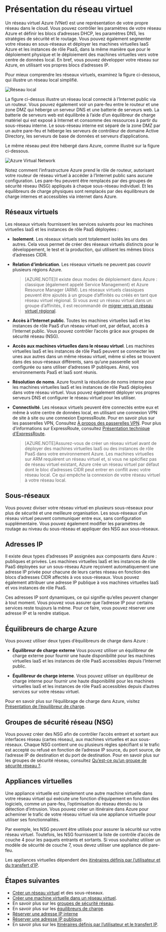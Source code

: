 <properties
   pageTitle="Présentation du réseau virtuel (VNet) Azure"
   description="En savoir plus sur les réseaux virtuels dans Azure."
   services="virtual-network"
   documentationCenter="na"
   authors="telmosampaio"
   manager="carolz"
   editor="tysonn" />
<tags
   ms.service="virtual-network"
   ms.devlang="na"
   ms.topic="article"
   ms.tgt_pltfrm="na"
   ms.workload="infrastructure-services"
   ms.date="09/14/2015"
   ms.author="telmos" />

# Présentation du réseau virtuel

Un réseau virtuel Azure (VNet) est une représentation de votre propre réseau dans le cloud. Vous pouvez contrôler les paramètres de votre réseau Azure et définir les blocs d’adresses DHCP, les paramètres DNS, les stratégies de sécurité et le routage. Vous pouvez également segmenter votre réseau en sous-réseaux et déployer les machines virtuelles IaaS Azure et les instances de rôle PaaS, dans la même manière que pour le déploiement physique et le déploiement des machines virtuelles vers votre centre de données local. En bref, vous pouvez développer votre réseau sur Azure, en utilisant vos propres blocs d’adresses IP.

Pour mieux comprendre les réseaux virtuels, examinez la figure ci-dessous, qui illustre un réseau local simplifié.

![Réseau local](./media/virtual-networks-overview/figure01.png)

La figure ci-dessus illustre un réseau local connecté à l’Internet public via un routeur. Vous pouvez également voir un pare-feu entre le routeur et une zone DMZ qui héberge un serveur DNS et une batterie de serveurs web. La batterie de serveurs web est équilibrée à l’aide d’un équilibreur de charge matériel qui est exposé à Internet et consomme des ressources à partir du sous-réseau interne. Le sous-réseau interne est séparé de la zone DMZ par un autre pare-feu et héberge les serveurs de contrôleur de domaine Active Directory, les serveurs de base de données et serveurs d’applications.

Le même réseau peut être hébergé dans Azure, comme illustré sur la figure ci-dessous.

![Azure Virtual Network](./media/virtual-networks-overview/figure02.png)

Notez comment l’infrastructure Azure prend le rôle de routeur, autorisant votre routeur de réseau virtuel à accéder à l’Internet public sans aucune configuration. Les pare-feu peuvent être remplacés par des groupes de sécurité réseau (NSG) appliqués à chaque sous-réseau individuel. Et les équilibreurs de charge physiques sont remplacés par des équilibreurs de charge internes et accessibles via internet dans Azure.

## Réseaux virtuels

Les réseaux virtuels fournissent les services suivants pour les machines virtuelles IaaS et les instances de rôle PaaS déployées :

- **Isolement**. Les réseaux virtuels sont totalement isolés les uns des autres. Cela vous permet de créer des réseaux virtuels distincts pour le développement, le test et la production, qui utilisent les mêmes blocs d’adresses CIDR.

- **Relation d’imbrication**. Les réseaux virtuels ne peuvent pas couvrir plusieurs régions Azure.

    >[AZURE.NOTE]Il existe deux modes de déploiement dans Azure : classique (également appelé Service Management) et Azure Resource Manager (ARM). Les réseaux virtuels classiques peuvent être ajoutés à un groupe d’affinités ou créés en tant que réseau virtuel régional. Si vous avez un réseau virtuel dans un groupe d’affinités, il est recommandé de [migrer vers un réseau virtuel régional](./virtual-networks-migrate-to-regional-vnet.md).

- **Accès à l’Internet public**. Toutes les machines virtuelles IaaS et les instances de rôle PaaS d’un réseau virtuel ont, par défaut, accès à l’Internet public. Vous pouvez contrôler l’accès grâce aux groupes de sécurité réseau (NSG).

- **Accès aux machines virtuelles dans le réseau virtuel**. Les machines virtuelles IaaS et les instances de rôle PaaS peuvent se connecter les unes aux autres dans un même réseau virtuel, même si elles se trouvent dans des sous-réseaux différents, sans qu’une passerelle soit configurée ou sans utiliser d’adresses IP publiques. Ainsi, vos environnements PaaS et IaaS sont réunis.

- **Résolution de noms**. Azure fournit la résolution de noms interne pour les machines virtuelles IaaS et les instances de rôle PaaS déployées dans votre réseau virtuel. Vous pouvez également déployer vos propres serveurs DNS et configurer le réseau virtuel pour les utiliser.

- **Connectivité**. Les réseaux virtuels peuvent être connectés entre eux et même à votre centre de données local, en utilisant une connexion VPN de site à site ou une connexion ExpressRoute. Pour en savoir plus sur les passerelles VPN, Consultez [À propos des passerelles VPN](./vpn-gateway-about-vpngateways.md). Pour plus d’informations sur ExpressRoute, consultez [Présentation technique d’ExpressRoute](./expressroute-introduction.md).

    >[AZURE.NOTE]Assurez-vous de créer un réseau virtuel avant de déployer des machines virtuelles IaaS ou des instances de rôle PaaS dans votre environnement Azure. Les machines virtuelles sur ARM requièrent un réseau virtuel et, si vous ne spécifiez pas de réseau virtuel existant, Azure crée un réseau virtuel par défaut dont le bloc d’adresses CIDR peut entrer en conflit avec votre réseau local. Ce qui empêche la connexion de votre réseau virtuel à votre réseau local.

## Sous-réseaux

Vous pouvez diviser votre réseau virtuel en plusieurs sous-réseaux pour plus de sécurité et une meilleure organisation. Les sous-réseaux d’un réseau virtuel peuvent communiquer entre eux, sans configuration supplémentaire. Vous pouvez également modifier les paramètres de routage au niveau du sous-réseau et appliquer des NSG aux sous-réseaux.

## Adresses IP

Il existe deux types d’adresses IP assignées aux composants dans Azure : publiques et privées. Les machines virtuelles IaaS et les instances de rôle PaaS déployées sur un sous-réseau Azure reçoivent automatiquement une adresse IP privée pour chacune de leurs cartes réseau en fonction des blocs d’adresses CIDR affectés à vos sous-réseaux. Vous pouvez également attribuer une adresse IP publique à vos machines virtuelles IaaS et vos instances de rôle PaaS.

Ces adresses IP sont dynamiques, ce qui signifie qu’elles peuvent changer à tout moment. Vous pouvez vous assurer que l’adresse IP pour certains services reste toujours la même. Pour ce faire, vous pouvez réserver une adresse IP et la rendre statique.

## Équilibreurs de charge Azure

Vous pouvez utiliser deux types d’équilibreurs de charge dans Azure :

- **Équilibreur de charge externe** Vous pouvez utiliser un équilibreur de charge externe pour fournir une haute disponibilité pour les machines virtuelles IaaS et les instances de rôle PaaS accessibles depuis l’Internet public.

- **Équilibreur de charge interne**. Vous pouvez utiliser un équilibreur de charge interne pour fournir une haute disponibilité pour les machines virtuelles IaaS et les instances de rôle PaaS accessibles depuis d’autres services sur votre réseau virtuel.

Pour en savoir plus sur l’équilibrage de charge dans Azure, visitez [Présentation de l’équilibreur de charge](../load-balancer-overview.md).

## Groupes de sécurité réseau (NSG)

Vous pouvez créer des NSG afin de contrôler l’accès entrant et sortant aux interfaces réseau (cartes réseau), aux machines virtuelles et aux sous-réseaux. Chaque NSG contient une ou plusieurs règles spécifiant si le trafic est accepté ou refusé en fonction de l’adresse IP source, du port source, de l’adresse IP de destination et du port de destination. Pour en savoir plus sur les groupes de sécurité réseau, consultez [Qu’est-ce qu’un groupe de sécurité réseau ?](../virtual-networks-nsg.md).

## Appliances virtuelles

Une appliance virtuelle est simplement une autre machine virtuelle dans votre réseau virtuel qui exécute une fonction d’équipement en fonction des logiciels, comme un pare-feu, l’optimisation du réseau étendu ou la détection d’intrusion. Vous pouvez créer un itinéraire dans Azure pour acheminer le trafic de votre réseau virtuel via une appliance virtuelle pour utiliser ses fonctionnalités.

Par exemple, les NSG peuvent être utilisés pour assurer la sécurité sur votre réseau virtuel. Toutefois, les NSG fournissent la liste de contrôle d’accès de couche 4 pour les paquets entrants et sortants. Si vous souhaitez utiliser un modèle de sécurité de couche 7, vous devez utiliser une appliance de pare-feu.

Les appliances virtuelles dépendent des [itinéraires définis par l’utilisateur et du transfert d’IP](../virtual-networks-udr-overview.md).

## Étapes suivantes

- [Créer un réseau virtuel](../virtual-networks-create-vnet-arm-pportal.md) et des sous-réseaux.
- [Créer une machine virtuelle dans un réseau virtuel](../virtual-machines-windows-tutorial.md).
- En savoir plus sur les [groupes de sécurité réseau](../virtual-networks-nsg.md).
- En savoir plus sur les [équilibreurs de charge](../load-balancer-overview.md).
- [Réserver une adresse IP interne](../virtual-networks-reserved-private-ip.md)
- [Réserver une adresse IP publique](../virtual-networks-reserved-public-ip.md).
- En savoir plus sur les [Itinéraires définis par l’utilisateur et le transfert IP](virtual-networks-udr-overview.md).

<!---HONumber=Oct15_HO3-->